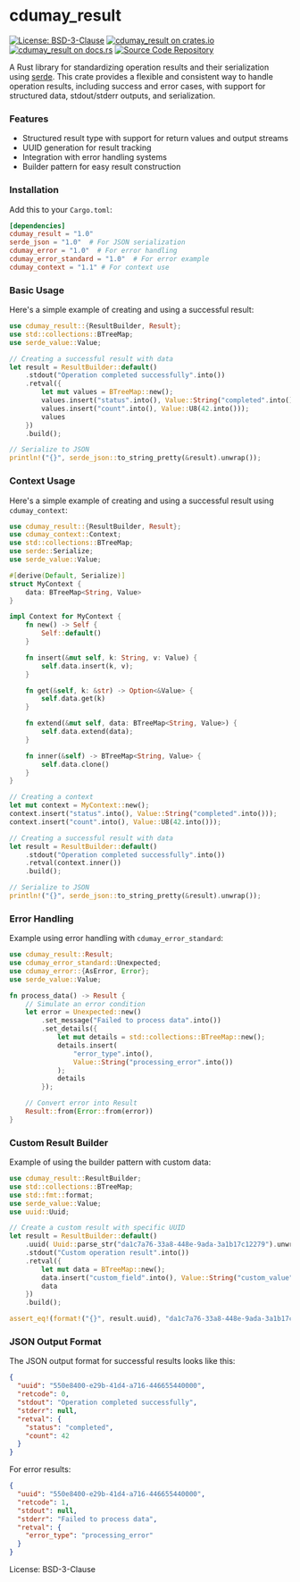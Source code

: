 # cdumay_result

[![License: BSD-3-Clause](https://img.shields.io/badge/license-BSD--3--Clause-blue)](./LICENSE)
[![cdumay_result on crates.io](https://img.shields.io/crates/v/cdumay_result)](https://crates.io/crates/cdumay_result)
[![cdumay_result on docs.rs](https://docs.rs/cdumay_result/badge.svg)](https://docs.rs/cdumay_result)
[![Source Code Repository](https://img.shields.io/badge/Code-On%20GitHub-blue?logo=GitHub)](https://github.com/cdumay/cdumay_result)

A Rust library for standardizing operation results and their serialization using [serde](https://docs.serde.rs/serde/).
This crate provides a flexible and consistent way to handle operation results, including success and error cases,
with support for structured data, stdout/stderr outputs, and serialization.

### Features

- Structured result type with support for return values and output streams
- UUID generation for result tracking
- Integration with error handling systems
- Builder pattern for easy result construction

### Installation

Add this to your `Cargo.toml`:

```toml
[dependencies]
cdumay_result = "1.0"
serde_json = "1.0"  # For JSON serialization
cdumay_error = "1.0"  # For error handling
cdumay_error_standard = "1.0"  # For error example
cdumay_context = "1.1" # For context use
```

### Basic Usage

Here's a simple example of creating and using a successful result:

```rust
use cdumay_result::{ResultBuilder, Result};
use std::collections::BTreeMap;
use serde_value::Value;

// Creating a successful result with data
let result = ResultBuilder::default()
    .stdout("Operation completed successfully".into())
    .retval({
        let mut values = BTreeMap::new();
        values.insert("status".into(), Value::String("completed".into()));
        values.insert("count".into(), Value::U8(42.into()));
        values
    })
    .build();

// Serialize to JSON
println!("{}", serde_json::to_string_pretty(&result).unwrap());
```

### Context Usage

Here's a simple example of creating and using a successful result using `cdumay_context`:

```rust
use cdumay_result::{ResultBuilder, Result};
use cdumay_context::Context;
use std::collections::BTreeMap;
use serde::Serialize;
use serde_value::Value;

#[derive(Default, Serialize)]
struct MyContext {
    data: BTreeMap<String, Value>
}

impl Context for MyContext {
    fn new() -> Self {
        Self::default()
    }

    fn insert(&mut self, k: String, v: Value) {
        self.data.insert(k, v);
    }

    fn get(&self, k: &str) -> Option<&Value> {
        self.data.get(k)
    }

    fn extend(&mut self, data: BTreeMap<String, Value>) {
        self.data.extend(data);
    }

    fn inner(&self) -> BTreeMap<String, Value> {
        self.data.clone()
    }
}

// Creating a context
let mut context = MyContext::new();
context.insert("status".into(), Value::String("completed".into()));
context.insert("count".into(), Value::U8(42.into()));

// Creating a successful result with data
let result = ResultBuilder::default()
    .stdout("Operation completed successfully".into())
    .retval(context.inner())
    .build();

// Serialize to JSON
println!("{}", serde_json::to_string_pretty(&result).unwrap());
```

### Error Handling

Example using error handling with `cdumay_error_standard`:

```rust
use cdumay_result::Result;
use cdumay_error_standard::Unexpected;
use cdumay_error::{AsError, Error};
use serde_value::Value;

fn process_data() -> Result {
    // Simulate an error condition
    let error = Unexpected::new()
        .set_message("Failed to process data".into())
        .set_details({
            let mut details = std::collections::BTreeMap::new();
            details.insert(
                "error_type".into(),
                Value::String("processing_error".into())
            );
            details
        });

    // Convert error into Result
    Result::from(Error::from(error))
}
```

### Custom Result Builder

Example of using the builder pattern with custom data:

```rust
use cdumay_result::ResultBuilder;
use std::collections::BTreeMap;
use std::fmt::format;
use serde_value::Value;
use uuid::Uuid;

// Create a custom result with specific UUID
let result = ResultBuilder::default()
    .uuid( Uuid::parse_str("da1c7a76-33a8-448e-9ada-3a1b17c12279").unwrap())
    .stdout("Custom operation result".into())
    .retval({
        let mut data = BTreeMap::new();
        data.insert("custom_field".into(), Value::String("custom_value".into()));
        data
    })
    .build();

assert_eq!(format!("{}", result.uuid), "da1c7a76-33a8-448e-9ada-3a1b17c12279".to_string());
```

### JSON Output Format

The JSON output format for successful results looks like this:

```json
{
  "uuid": "550e8400-e29b-41d4-a716-446655440000",
  "retcode": 0,
  "stdout": "Operation completed successfully",
  "stderr": null,
  "retval": {
    "status": "completed",
    "count": 42
  }
}
```

For error results:

```json
{
  "uuid": "550e8400-e29b-41d4-a716-446655440000",
  "retcode": 1,
  "stdout": null,
  "stderr": "Failed to process data",
  "retval": {
    "error_type": "processing_error"
  }
}
```

License: BSD-3-Clause
